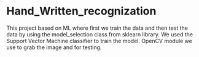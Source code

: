 # Hand_Written_recognization
This project based on ML where first we train the data and then test the data by using the model_selection class from sklearn library.
We used the Support Vector Machine classifier to train the model.
OpenCV module we use to grab the image and for testing.
